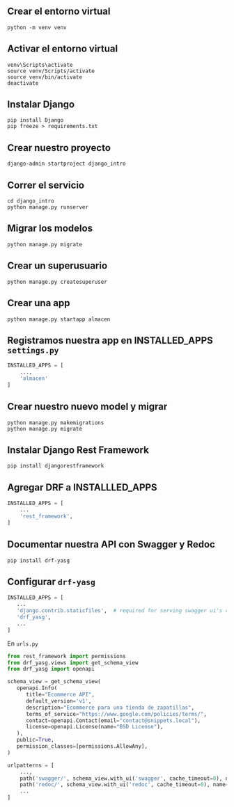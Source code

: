 ## Crear el entorno virtual

```
python -m venv venv
```

## Activar el entorno virtual

```
venv\Scripts\activate
source venv/Scripts/activate
source venv/bin/activate
deactivate
```

## Instalar Django

```
pip install Django
pip freeze > requirements.txt
```

## Crear nuestro proyecto

```
django-admin startproject django_intro
```

## Correr el servicio

```
cd django_intro
python manage.py runserver
```

## Migrar los modelos

```
python manage.py migrate
```

## Crear un superusuario

```
python manage.py createsuperuser
```

## Crear una app

```
python manage.py startapp almacen
```

## Registramos nuestra app en INSTALLED_APPS `settings.py`

```python
INSTALLED_APPS = [
    ...,
    'almacen'
]
```

## Crear nuestro nuevo model y migrar

```
python manage.py makemigrations
python manage.py migrate
```

## Instalar Django Rest Framework

```
pip install djangorestframework
```

## Agregar DRF a INSTALLLED_APPS

```python
INSTALLED_APPS = [
    ...
    'rest_framework',
]
```

## Documentar nuestra API con Swagger y Redoc

```
pip install drf-yasg
```

## Configurar `drf-yasg`

```python
INSTALLED_APPS = [
   ...
   'django.contrib.staticfiles',  # required for serving swagger ui's css/js files
   'drf_yasg',
   ...
]
```

En `urls.py`

```python
from rest_framework import permissions
from drf_yasg.views import get_schema_view
from drf_yasg import openapi

schema_view = get_schema_view(
   openapi.Info(
      title="Ecommerce API",
      default_version='v1',
      description="Ecommerce para una tienda de zapatillas",
      terms_of_service="https://www.google.com/policies/terms/",
      contact=openapi.Contact(email="contact@snippets.local"),
      license=openapi.License(name="BSD License"),
   ),
   public=True,
   permission_classes=[permissions.AllowAny],
)

urlpatterns = [
    ...,
    path('swagger/', schema_view.with_ui('swagger', cache_timeout=0), name='schema-swagger-ui'),
    path('redoc/', schema_view.with_ui('redoc', cache_timeout=0), name='schema-redoc'),
    ...
]
```